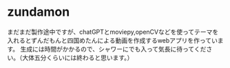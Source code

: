 # zundamon

まだまだ製作途中ですが、chatGPTとmoviepy,openCVなどを使ってテーマを入れるとずんだもんと四国めたんによる動画を作成するwebアプリを作っています。
生成には時間がかかるので、シャワーにでも入って気長に待ってください。（大体五分くらいには終わると思います。）
